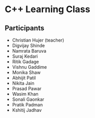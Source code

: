 # C++ Learning Class

## Participants

- Christian Hujer (teacher)
- Digvijay Shinde
- Namrata Baruva
- Suraj Kedari
- Ritik Gadage
- Vishnu Gaddime
- Monika Shaw
- Abhijit Patil
- Nikita Jain
- Prasad Pawar
- Wasim Khan
- Sonali Gaonkar
- Pratik Padman
- Kshitij Jadhav

